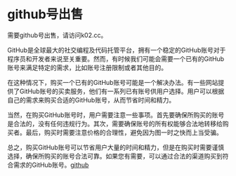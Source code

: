 # github号出售

需要github号出售，请访问k02.cc。

GitHub是全球最大的社交编程及代码托管平台，拥有一个稳定的GitHub账号对于程序员和开发者来说至关重要。然而，有时候我们可能会需要一个已有的GitHub账号来满足特定的需求，比如账号注册限制或者其他目的。

在这种情况下，购买一个已有的GitHub账号可能是一个解决办法。有一些网站提供了GitHub账号的买卖服务，他们有一系列已有账号供用户选择。用户可以根据自己的需求来购买合适的GitHub账号，从而节省时间和精力。

当然，在购买GitHub账号时，用户需要注意一些事项。首先要确保所购买的账号是合法的，没有任何违规行为。其次，需要确保账号的所有权能够合法地转移给购买者。最后，购买时需要注意价格的合理性，避免因为图一时之快而上当受骗。

总之，购买GitHub账号可以节省用户大量的时间和精力，但是在购买时需要谨慎选择，确保所购买的账号合法可靠。如果您有需要，可以通过合法的渠道购买到符合需求的GitHub账号。[github](https://github.com)